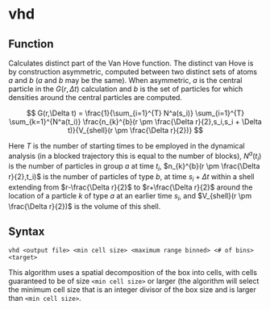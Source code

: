 <h1>vhd</h1>

<h2>Function</h2>

Calculates distinct part of the Van Hove function. The distinct van Hove is by construction asymmetric, computed between two distinct sets of atoms $a$ and $b$ ($a$ and $b$ may be the same). When asymmetric, $a$ is the central particle in the $G(r,\Delta t)$ calculation and $b$ is the set of particles for which densities around the central particles are computed.

$$  G(r,\Delta t) = \frac{1}{\sum_{i=1}^{T} N^a(s_i)} \sum_{i=1}^{T} \sum_{k=1}^{N^a(t_i)}  \frac{n_{k}^{b}(r \pm \frac{\Delta r}{2},s_i,s_i + \Delta t)}{V_{shell}(r \pm \frac{\Delta r}{2})} $$

Here $T$ is the number of starting times to be employed in the dynamical analysis (in a blocked trajectory this is equal to the number of blocks), $N^a(t_i)$ is the number of particles in group $a$ at time $t_i$, $n_{k}^{b}(r \pm \frac{\Delta r}{2},t_i)$ is the number of particles of type $b$, at time $s_i+\Delta t$ within a shell extending from $r-\frac{\Delta r}{2}$ to $r+\frac{\Delta r}{2}$ around the location of a particle $k$ of type $a$ at an earlier time $s_i$, and $V_{shell}(r \pm \frac{\Delta r}{2})$ is the volume of this shell.

<h2>Syntax</h2>

```
vhd <output file> <min cell size> <maximum range binned> <# of bins>
<target>
```

This algorithm uses a spatial decomposition of the box into cells, with cells guaranteed to be of size ``<min cell size>`` or larger (the algorithm will select the minimum cell size that is an integer divisor of the box size and is larger than ``<min cell size>``.
